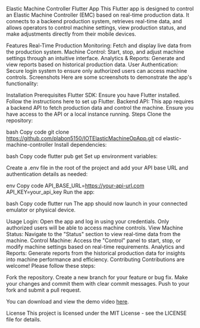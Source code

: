 Elastic Machine Controller Flutter App
This Flutter app is designed to control an Elastic Machine Controller (EMC) based on real-time production data. It connects to a backend production system, retrieves real-time data, and allows operators to control machine settings, view production status, and make adjustments directly from their mobile devices.

Features
Real-Time Production Monitoring: Fetch and display live data from the production system.
Machine Control: Start, stop, and adjust machine settings through an intuitive interface.
Analytics & Reports: Generate and view reports based on historical production data.
User Authentication: Secure login system to ensure only authorized users can access machine controls.
Screenshots
Here are some screenshots to demonstrate the app's functionality:


Installation
Prerequisites
Flutter SDK: Ensure you have Flutter installed. Follow the instructions here to set up Flutter.
Backend API: This app requires a backend API to fetch production data and control the machine. Ensure you have access to the API or a local instance running.
Steps
Clone the repository:

bash
Copy code
git clone https://github.com/plabon5150/IOTElasticMachineOpApp.git
cd elastic-machine-controller
Install dependencies:

bash
Copy code
flutter pub get
Set up environment variables:

Create a .env file in the root of the project and add your API base URL and authentication details as needed:

env
Copy code
API_BASE_URL=https://your-api-url.com
API_KEY=your_api_key
Run the app:

bash
Copy code
flutter run
The app should now launch in your connected emulator or physical device.

Usage
Login: Open the app and log in using your credentials. Only authorized users will be able to access machine controls.
View Machine Status: Navigate to the "Status" section to view real-time data from the machine.
Control Machine: Access the "Control" panel to start, stop, or modify machine settings based on real-time requirements.
Analytics and Reports: Generate reports from the historical production data for insights into machine performance and efficiency.
Contributing
Contributions are welcome! Please follow these steps:

Fork the repository.
Create a new branch for your feature or bug fix.
Make your changes and commit them with clear commit messages.
Push to your fork and submit a pull request.



You can download and view the demo video [here](./screenshots/welcome.mp4).

License
This project is licensed under the MIT License - see the LICENSE file for details.

